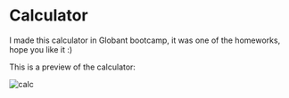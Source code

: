 # Calculator
 I made this calculator in Globant bootcamp, it was one of the homeworks, hope you like it :)
 
 This is a preview of the calculator: 
 
![calc](https://user-images.githubusercontent.com/78180223/174819821-0dd98894-1466-4cce-8e4b-4628c73eaeae.png)
